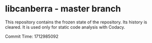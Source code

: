 # libcanberra - master branch

This repository contains the frozen state of the repository.
Its history is cleared. It is used only for static code
analysis with Codacy.

Commit Time: 1712985092